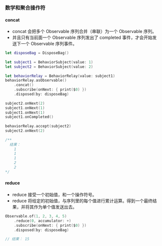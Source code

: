 
### 数学和聚合操作符

#### concat
- concat 会把多个 Observable 序列合并（串联）为一个 Observable 序列。
- 并且只有当前面一个 Observable 序列发出了 completed 事件，才会开始发送下一个 Observable 序列事件。

```Swift
let disposeBag = DisposeBag()
 
let subject1 = BehaviorSubject(value: 1)
let subject2 = BehaviorSubject(value: 2)
 
let behaviorRelay = BehaviorRelay(value: subject1)
behaviorRelay.asObservable()
    .concat()
    .subscribe(onNext: { print($0) })
    .disposed(by: disposeBag)
 
subject2.onNext(2)
subject1.onNext(1)
subject1.onNext(1)
subject1.onCompleted()
 
behaviorRelay.accept(subject2)
subject2.onNext(2)
    
/** 
  结果：
    1
    1
    1
    2
    2
*/
```


#### reduce
- reduce 接受一个初始值，和一个操作符号。
- reduce 将给定的初始值，与序列里的每个值进行累计运算。得到一个最终结果，并将其作为单个值发送出去。
```Swift
Observable.of(1, 2, 3, 4, 5)
    .reduce(0, accumulator: +)
    .subscribe(onNext: { print($0) })
    .disposed(by: disposeBag)
    
// 结果： 15
```
